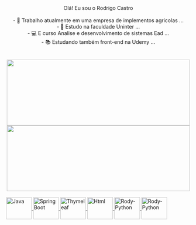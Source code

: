<div align="center">
  Olá! Eu sou o Rodrigo Castro<br>
  <br>
- 🚜 Trabalho atualmente em uma empresa de implementos agricolas ...<br>
- 🏫 Estudo na faculdade Uninter ...<br>
- 💻 E curso Analise e desenvolvimento de sistemas Ead ...<br>
- 📚 Estudando também front-end na Udemy ...<br>
  <br>
  <br>
</div>

<div align="center">
  <a href="https://github.com/Rodrygo-Castro">
  <img height="180px" width="500px" src="https://github-readme-stats.vercel.app/api?username=Rodrygo-Castro&show_icons=false&theme=ocean_dark&include_all_commits=true&count_private=true"/>
  <img height="180px" width="500px" src="https://github-readme-stats.vercel.app/api/top-langs/?username=Rodrygo-Castro&layout=compact&langs_count=7&theme=ocean_dark"/>
</div>

<div style="display: inline_block"><br>
 <img align="center" alt="Java" height="60" width="70" src="https://marketingonline.gratis/wp-content/uploads/2021/12/5-ejemplos-de-lenguaje-de-programacion-1024x1024.png" />
 <img align="center" alt="SpringBoot" height="60" width="70" src="https://pbs.twimg.com/profile_images/1235868806079057921/fTL08u_H_400x400.png" />
 <img align="center" alt="Thymeleaf" height="60" width="70" src="https://seeklogo.com/images/T/thymeleaf-logo-6E4D42A713-seeklogo.com.png" />
 <img align="center" alt="Html" height="60" width="70" src="https://cdn.imgbin.com/18/19/14/imgbin-html-computer-icons-web-development-bootstrap-world-wide-web-uF61tKuX4HrqFnYfJyntKCRPk.jpg" />
 <img align="center" alt="Rody-Python" height="60" width="70" src="https://th.bing.com/th/id/R.7787f087a131e43e918de0aeafeee7d0?rik=q2ljdSxImMRXcA&pid=ImgRaw&r=0" />
 <img align="center" alt="Rody-Python" height="60" width="70" src="https://i.stack.imgur.com/irUrQ.png" />
</div>
